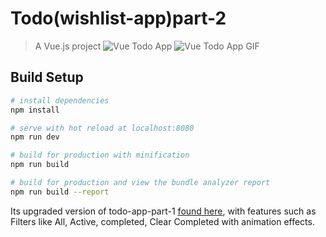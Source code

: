 # Todo(wishlist-app)part-2

> A Vue.js project
![Vue Todo App](https://github.com/punitkmryh/Todo-app-part-2/blob/master/screenshots/Screen%20Shot.png)
![Vue Todo App GIF](https://github.com/punitkmryh/Vuejs-Todo-app-part-2/blob/master/screenshots/Todo-Vuejs.gif)
## Build Setup

``` bash
# install dependencies
npm install

# serve with hot reload at localhost:8080
npm run dev

# build for production with minification
npm run build

# build for production and view the bundle analyzer report
npm run build --report
```

Its upgraded version of todo-app-part-1 [found here](https://github.com/punitkmryh/Vue.js-Todo-app-part-1), with features such as Filters like All, Active, completed, Clear Completed with animation effects.
